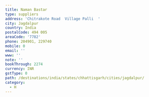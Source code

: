 ```yaml
---
title: Naman Bastar
type: suppliers
address: 'Chitrakote Road  Village Palli  '
city: Jagdalpur
country: India
postalCode: 494 005
areaCode: '7782'
phone: 204901, 229740
mobile: 0
email: ''
www: ''
note: ''
bookThrough: 2274
currency: INR
gstType: 0
path: /destinations/india/states/chhattisgarh/cities/jagdalpur/
category:
  - H
---
```


